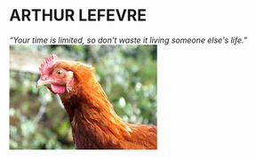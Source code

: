 # ARTHUR LEFEVRE #
*“Your time is limited, so don't waste it living someone else's life.”*
![moi](/img/poulet.jpeg)